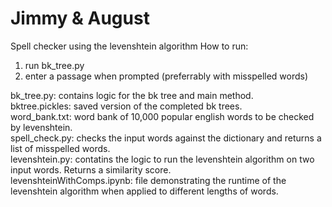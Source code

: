 # Jimmy & August

Spell checker using the levenshtein algorithm
How to run:
1. run bk_tree.py
2. enter a passage when prompted (preferrably with misspelled words)

bk_tree.py: contains logic for the bk tree and main method.     
bktree.pickles: saved version of the completed bk trees.    
word_bank.txt: word bank of 10,000 popular english words to be checked by levenshtein.     
spell_check.py: checks the input words against the dictionary and returns a list of misspelled words.     
levenshtein.py: contatins the logic to run the levenshtein algorithm on two input words. Returns a similarity score.     
levenshteinWithComps.ipynb: file demonstrating the runtime of the levenshtein algorithm when applied to different lengths of words.    


